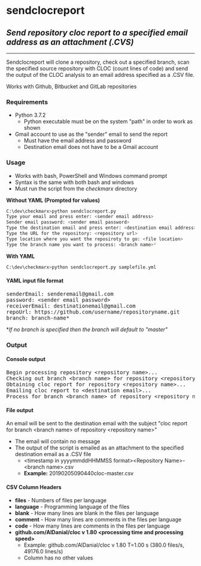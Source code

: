 # sendclocreport
## *Send repository cloc report to a specified email address as an attachment (.CVS)*

* * *

Sendclocreport will clone a repository, check out a specified branch, scan the specified source repository with CLOC (count lines of code) and send the output of the CLOC analysis to an email address specified as a .CSV file.

Works with Github, Bitbucket and GitLab repositories

### Requirements
- Python 3.7.2
    - Python executable must be on the system "path" in order to work as shown
- Gmail account to use as the "sender" email to send the report
	- Must have the email address and password
	- Destination email does not have to be a Gmail account

### Usage
- Works with bash, PowerShell and Windows command prompt
- Syntax is the same with both bash and windows
- Must run the script from the *checkmarx* directory

**Without YAML (Prompted for values)**
```sh
C:\dev\checkmarx>python sendclocreport.py
Type your email and press enter: <sender email address>
Sender email password: <sender email password>
Type the destination email and press enter: <destination email address>
Type the URL for the repository: <repository url>
Type location where you want the reposiroty to go: <file location>
Type the branch name you want to process: <branch name>*
```

**With YAML**
```sh
C:\dev\checkmarx>python sendclocreport.py samplefile.yml
```

#### YAML input file format
<pre>
senderEmail: senderemail@gmail.com
password: &lt;sender email password&gt;
receiverEmail: destinationemail@gmail.com
repoUrl: https://github.com/username/repositoryname.git
branch: branch-name*
</pre>

**If no branch is specified then the branch will default to "master"*

### Output
#### Console output
<pre>
Begin processing repository &lt;repository name&gt;...
Checking out branch &lt;branch name&gt; for repository &lt;repository name&gt;...
Obtaining cloc report for repository &lt;repository name&gt;...
Emailing cloc report to &lt;destination email&gt;...
Process for branch &lt;branch name&gt; of repository &lt;repository name&gt; completed successfully (&lt;processing time&gt;)
</pre>
#### File output
An email will be sent to the destination email with the subject "cloc report for branch &lt;branch name&gt; of repository &lt;repository name&gt;"
- The email will contain no message
- The output of the script is emailed as an attachment to the specified destination email as a .CSV file
    - &lt;timestamp in yyyymmddHHMMSS format&gt;&lt;Repository Name&gt;-&lt;branch name&gt;.csv
    - **Example:** 20190205090440cloc-master.csv

#### CSV Column Headers
- **files** - Numbers of files per language 
- **language** - Programming language of the files
- **blank** - How many lines are blank in the files per language
- **comment** - How many lines are comments in the files per language
- **code** - How many lines are comments in the files per language
- **github.com/AlDanial/cloc v 1.80 &lt;processing time and processing speed&gt;**
	- Example: github.com/AlDanial/cloc v 1.80  T=1.00 s (380.0 files/s, 49176.0 lines/s)
	- Column has no other values
